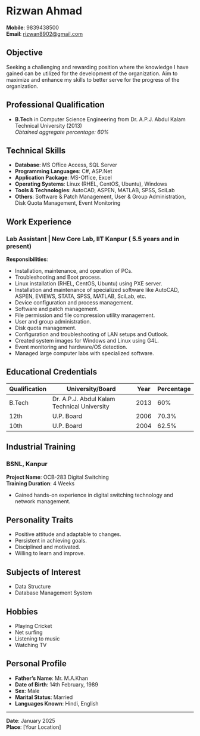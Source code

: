 # Rizwan Ahmad

**Mobile**: 9839438500  
**Email**: rizwan8902@gmail.com  

## Objective

Seeking a challenging and rewarding position where the knowledge I have gained can be utilized for the development of the organization. Aim to maximize and enhance my skills to better serve for the progress of the organization.

## Professional Qualification

- **B.Tech** in Computer Science Engineering from Dr. A.P.J. Abdul Kalam Technical University (2013)  
  *Obtained aggregate percentage: 60%*

## Technical Skills

- **Database**: MS Office Access, SQL Server
- **Programming Languages**: C#, ASP.Net
- **Application Package**: MS-Office, Excel
- **Operating Systems**: Linux (RHEL, CentOS, Ubuntu), Windows
- **Tools & Technologies**: AutoCAD, ASPEN, MATLAB, SPSS, SciLab
- **Others**: Software & Patch Management, User & Group Administration, Disk Quota Management, Event Monitoring

## Work Experience

### Lab Assistant | New Core Lab, IIT Kanpur ( 5.5 years and in present)

**Responsibilities**:
- Installation, maintenance, and operation of PCs.
- Troubleshooting and Boot process.
- Linux installation (RHEL, CentOS, Ubuntu) using PXE server.
- Installation and maintenance of specialized software like AutoCAD, ASPEN, EVIEWS, STATA, SPSS, MATLAB, SciLab, etc.
- Device configuration and process management.
- Software and patch management.
- File permission and file compression utility management.
- User and group administration.
- Disk quota management.
- Configuration and troubleshooting of LAN setups and Outlook.
- Created system images for Windows and Linux using G4L.
- Event monitoring and hardware/OS detection.
- Managed large computer labs with specialized software.

## Educational Credentials

| Qualification | University/Board | Year | Percentage |
|---------------|------------------|------|------------|
| B.Tech       | Dr. A.P.J. Abdul Kalam Technical University | 2013 | 60% |
| 12th         | U.P. Board       | 2006 | 70.3% |
| 10th         | U.P. Board       | 2004 | 62.5% |

## Industrial Training

### BSNL, Kanpur  
**Project Name**: OCB-283 Digital Switching  
**Training Duration**: 4 Weeks

- Gained hands-on experience in digital switching technology and network management.

## Personality Traits

- Positive attitude and adaptable to changes.
- Persistent in achieving goals.
- Disciplined and motivated.
- Willing to learn and improve.

## Subjects of Interest

- Data Structure
- Database Management System

## Hobbies

- Playing Cricket
- Net surfing
- Listening to music
- Watching TV

## Personal Profile

- **Father’s Name**: Mr. M.A.Khan
- **Date of Birth**: 14th February, 1989
- **Sex**: Male
- **Marital Status**: Married
- **Languages Known**: Hindi, English

---

**Date**: January 2025  
**Place**: [Your Location]
